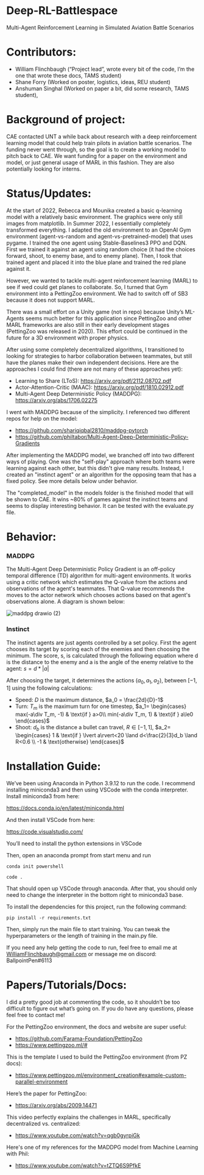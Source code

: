 # Deep-RL-Battlespace
Multi-Agent Reinforcement Learning in Simulated Aviation Battle Scenarios
 
# Contributors:
- William Flinchbaugh (“Project lead”, wrote every bit of the code, I’m the one that wrote these docs, TAMS student)
- Shane Forry (Worked on poster, logistics, ideas, REU student)
- Anshuman Singhal (Worked on paper a bit, did some research, TAMS student), 
 
# Background of project:
CAE contacted UNT a while back about research with a deep reinforcement learning model that could help train pilots in aviation battle scenarios. The funding never went through, so the goal is to create a working model to pitch back to CAE. We want funding for a paper on the environment and model, or just general usage of MARL in this fashion. They are also potentially looking for interns.
 
# Status/Updates:
At the start of 2022, Rebecca and Mounika created a basic q-learning model with a relatively basic environment. The graphics were only still images from matplotlib.
In Summer 2022, I essentially completely transformed everything. I adapted the old environment to an OpenAI Gym environment (agent-vs-random and agent-vs-pretrained-model) that uses pygame. I trained the one agent using Stable-Baselines3 PPO and DQN. First we trained it against an agent using random choice (it had the choices forward, shoot, to enemy base, and to enemy plane). Then, I took that trained agent and placed it into the blue plane and trained the red plane against it.
 
However, we wanted to tackle multi-agent reinforcement learning (MARL) to see if wed could get planes to collaborate. So, I turned that Gym environment into a PettingZoo environment. We had to switch off of SB3 because it does not support MARL.
 
There was a small effort on a Unity game (not in repo) because Unity’s ML-Agents seems much better for this application since PettingZoo and other MARL frameworks are also still in their early development stages (PettingZoo was released in 2020). This effort could be continued in the future for a 3D environment with proper physics.
 
After using some completely decentralized algorithms, I transitioned to looking for strategies to harbor collaboration between teammates, but still have the planes make their own independent decisions. Here are the approaches I could find (there are not many of these approaches yet):
- Learning to Share (LToS): https://arxiv.org/pdf/2112.08702.pdf
- Actor-Attention-Critic (MAAC): https://arxiv.org/pdf/1810.02912.pdf
- Multi-Agent Deep Deterministic Policy (MADDPG): https://arxiv.org/abs/1706.02275

I went with MADDPG because of the simplicity. I referenced two different repos for help on the model:
- https://github.com/shariqiqbal2810/maddpg-pytorch
- https://github.com/philtabor/Multi-Agent-Deep-Deterministic-Policy-Gradients
 
After implementing the MADDPG model, we branched off into two different ways of playing. One was the "self-play" approach where both teams were learning against each other, but this didn't give many results. Instead, I created an "instinct agent" or an algorithm for the opposing team that has a fixed policy. See more details below under behavior.

The "completed_model" in the models folder is the finished model that will be shown to CAE. It wins ~80% of games against the instinct teams and seems to display interesting behavior. It can be tested with the evaluate.py file.

# Behavior:
### MADDPG
The Multi-Agent Deep Deterministic Policy Gradient is an off-policy temporal difference (TD) algorithm for multi-agent environments. It works using a critic network which estimates the Q-value from the actions and observations of the agent's teammates. That Q-value recommends the moves to the actor network which chooses actions based on that agent's observations alone. A diagram is shown below:

![maddpg drawio (2)](https://user-images.githubusercontent.com/65684280/208565295-d1e9f080-af33-4a6f-aa94-f604f21e228a.png)

### Instinct
The instinct agents are just agents controlled by a set policy. First the agent chooses its target by scoring each of the enemies and then choosing the minimum. The score, s, is calculated through the following equation where d is the distance to the enemy and a is the angle of the enemy relative to the agent:
$s = d*\lvert a\rvert$

After choosing the target, it determines the actions ($a_0, a_1, a_2$), between $[-1, 1]$ using the following calculations:
- Speed: $D$ is the maximum distance, $a_0 = \frac{2d}{D}-1$
- Turn: $T_m$ is the maximum turn for one timestep, 
    $a_1= 
    \begin{cases}
        max(-a\div T_m, -1) & \text{if } a>0\\
        min(-a\div T_m, 1) & \text{if } a\le0
    \end{cases}$
- Shoot: $d_b$ is the distance a bullet can travel, $R\in[-1,1]$,
    $a_2= 
        \begin{cases}
            1 & \text{if } \lvert a\rvert<20 \land d<\frac{2}{3}d_b \land R<0.6 \\
            -1 & \text{otherwise}
        \end{cases}$
# Installation Guide:
We’ve been using Anaconda in Python 3.9.12 to run the code. I recommend installing miniconda3 and then using VSCode with the conda interpreter. Install miniconda3 from here:
 
https://docs.conda.io/en/latest/miniconda.html
 
And then install VSCode from here:
 
https://code.visualstudio.com/
 
You’ll need to install the python extensions in VSCode
 
Then, open an anaconda prompt from start menu and run
 
`conda init powershell`

`code .`

That should open up VSCode through anaconda. After that, you should only need to change the interpreter in the bottom right to miniconda3 base.
 
To install the dependencies for this project, run the following command:
 
`pip install -r requirements.txt`

Then, simply run the main file to start training. You can tweak the hyperparameters or the length of training in the main.py file.
 
If you need any help getting the code to run, feel free to email me at WilliamFlinchbaugh@gmail.com or message me on discord: BallpointPen#6113
 
# Papers/Tutorials/Docs:
I did a pretty good job at commenting the code, so it shouldn’t be too difficult to figure out what’s going on. If you do have any questions, please feel free to contact me!

For the PettingZoo environment, the docs and website are super useful:
- https://github.com/Farama-Foundation/PettingZoo
- https://www.pettingzoo.ml/#

This is the template I used to build the PettingZoo environment (from PZ docs):
- https://www.pettingzoo.ml/environment_creation#example-custom-parallel-environment 
 
Here’s the paper for PettingZoo:
- https://arxiv.org/abs/2009.14471
 
This video perfectly explains the challenges in MARL, specifically decentralized vs. centralized:
- https://www.youtube.com/watch?v=qgb0gyrpiGk

Here's one of my references for the MADDPG model from Machine Learning with Phil:
- https://www.youtube.com/watch?v=tZTQ6S9PfkE
